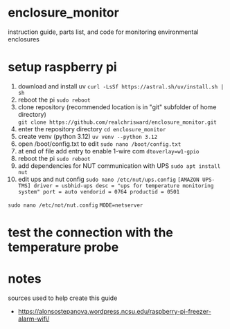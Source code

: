 # enclosure_monitor
instruction guide, parts list, and code for monitoring environmental enclosures

# setup raspberry pi
1. download and install uv `curl -LsSf https://astral.sh/uv/install.sh | sh`
1. reboot the pi `sudo reboot`
1. clone repository (recommended location is in "git" subfolder of home directory) <br/>`git clone https://github.com/realchrisward/enclosure_monitor.git`
1. enter the repository directory `cd enclosure_monitor`
1. create venv (python 3.12) `uv venv --python 3.12`
1. open /boot/config.txt to edit `sudo nano /boot/config.txt`
1. at end of file add entry to enable 1-wire com `dtoverlay=w1-gpio`
1. reboot the pi `sudo reboot`
1. add dependencies for NUT communication with UPS `sudo apt install nut`
1. edit ups and nut config `sudo nano /etc/nut/ups.config`
`[AMAZON UPS-TMS]
driver = usbhid-ups
desc = "ups for temperature monitoring system"
port = auto
vendorid = 0764
productid = 0501`

`sudo nano /etc/not/nut.config`
`MODE=netserver`



# test the connection with the temperature probe

# notes
sources used to help create this guide
* https://alonsostepanova.wordpress.ncsu.edu/raspberry-pi-freezer-alarm-wifi/
